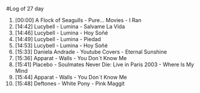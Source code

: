 #Log of 27 day

1. [00:00] A Flock of Seagulls - Pure... Movies - I Ran
1. [14:42] Lucybell - Lumina - Salvame La Vida
1. [14:46] Lucybell - Lumina - Hoy Soñé
1. [14:49] Lucybell - Lumina - Piedad
1. [14:53] Lucybell - Lumina - Hoy Soñé
1. [15:33] Daniela Andrade - Youtube Covers - Eternal Sunshine
1. [15:36] Apparat - Walls - You Don´t Know Me
1. [15:41] Placebo - Soulmates Never Die: Live in Paris 2003 - Where Is My Mind
1. [15:44] Apparat - Walls - You Don´t Know Me
1. [15:48] Deftones - White Pony - Pink Maggit
